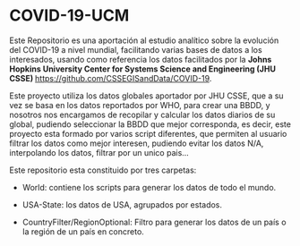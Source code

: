 # COVID-19-UCM
Este Repositorio es una aportación al estudio analítico sobre la evolución del COVID-19 a nivel mundial, facilitando varias bases de datos a los interesados, usando como referencia los datos facilitados por la <b> Johns Hopkins University Center for Systems Science and Engineering (JHU CSSE) </b> https://github.com/CSSEGISandData/COVID-19.

Este proyecto utiliza los datos globales aportador por JHU CSSE, que a su vez se basa en los datos reportados por WHO, para crear una BBDD, y nosotros nos encargamos de recopilar y calcular los datos diarios de su global, pudiendo seleccionar la BBDD que mejor corresponda, es decir, este proyecto esta formado por varios script diferentes, que permiten al usuario filtrar los datos como mejor interesen, pudiendo evitar los datos N/A, interpolando los datos, filtrar por un unico pais... 

Este repositorio esta constituido por tres carpetas:

- World: contiene los scripts para generar los datos de todo el mundo.

- USA-State: los datos de USA, agrupados por estados. 

-	CountryFilter/RegionOptional: Filtro para generar los datos de un país o la región de un país en concreto.








